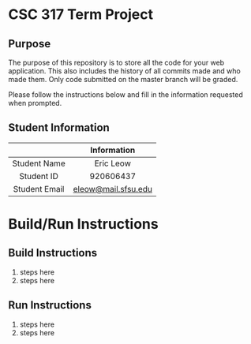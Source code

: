 # CSC 317 Term Project

## Purpose

The purpose of this repository is to store all the code for your web application. This also includes the history of all commits made and who made them. Only code submitted on the master branch will be graded.

Please follow the instructions below and fill in the information requested when prompted.

## Student Information

|               | Information   |
|:-------------:|:-------------:|
| Student Name  | Eric Leow    |
| Student ID    | 920606437       |
| Student Email | eleow@mail.sfsu.edu    |



# Build/Run Instructions

## Build Instructions
1. steps here
2. steps here

## Run Instructions
1. steps here
2. steps here 
